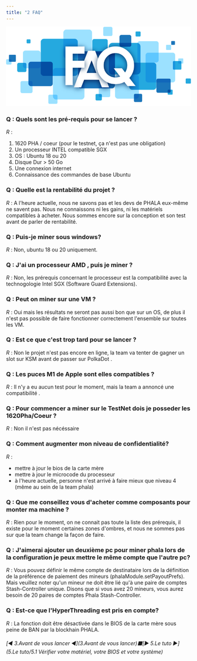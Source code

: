 ```yaml
---
title: "2 FAQ"
---
```

![FAQ_Logo](uploads/7229e749271ca7c3752f7f0b04ec36b9/FAQ_Logo.png)

### **Q** : Quels sont les pré-requis pour se lancer ?

_R_ : 
1. 1620 PHA / coeur (pour le testnet, ça n'est pas une obligation)
2. Un processeur INTEL compatible SGX
3. OS : Ubuntu 18 ou 20
4. Disque Dur > 50 Go 
5. Une connexion internet
6. Connaissance des commandes de base Ubuntu


### **Q** : Quelle est la rentabilité du projet ?

_R_ : A l'heure actuelle, nous ne savons pas et les devs de PHALA eux-même ne savent pas. Nous ne connaissons ni les gains, ni les matériels compatibles à acheter. Nous sommes encore sur la conception et son test avant de parler de rentabilité.

### **Q** : Puis-je miner sous windows?

_R_ : Non, ubuntu 18 ou 20 uniquement.

### **Q** : J'ai un processeur AMD , puis je miner ?

_R_ : Non, les prérequis concernant le processeur est la compatibilité avec la technogologie Intel SGX 
    (Software Guard Extensions).

### **Q** : Peut on miner sur une VM ?

_R_ : Oui mais les résultats ne seront pas aussi bon que sur un OS, de plus il n'est pas possible de faire 
    fonctionner correctement l'ensemble sur toutes les VM. 

### **Q** : Est ce que c'est trop tard pour se lancer ?

_R_ : Non le projet n'est pas encore en ligne, la team va tenter de gagner un slot sur KSM avant de passer 
    sur PolkaDot .

### **Q** : Les puces M1 de Apple sont elles compatibles ?

_R_ : Il n'y a eu aucun test pour le moment, mais la team a annoncé une compatibilité .

### **Q** : Pour commencer a miner sur le TestNet dois je posseder les 1620Pha/Coeur ?

_R_ : Non il n'est pas nécéssaire

### **Q** : Comment augmenter mon niveau de confidentialité?
_R_ : 
- mettre à jour le bios de la carte mère
- mettre à jour le microcode du processeur
- à l'heure actuelle, personne n'est arrivé à faire mieux que niveau 4 (même au sein de la team phala)

### **Q** : Que me conseillez vous d'acheter comme composants pour monter ma machine ?

_R_ : Rien pour le moment, on ne connait pas toute la liste des prérequis, il existe pour le moment 
    certaines zones d'ombres, et nous ne sommes pas sur que la team change la façon de faire.

 ### **Q** : J'aimerai ajouter un deuxième pc pour miner phala lors de la configuration je peux mettre le même compte que l'autre pc?

_R_ : Vous pouvez définir le même compte de destinataire lors de la définition de la préférence de paiement des mineurs (phalaModule.setPayoutPrefs). Mais veuillez noter qu'un mineur ne doit être lié qu'à une paire de comptes Stash-Controller unique. Disons que si vous avez 20 mineurs, vous aurez besoin de 20 paires de comptes Phala Stash-Controller.

### **Q** : Est-ce que l'HyperThreading est pris en compte?

_R_ : La fonction doit être désactivée dans le BIOS de la carte mère sous peine de BAN par la blockhain PHALA.

###### [:arrow_backward: 3\.Avant de vous lancer :arrow_backward:](3\.Avant de vous lancer):black_large_square:[:arrow_forward: 5\.Le tuto :arrow_forward:](5\.Le tuto/5\.1 Vérifier votre matériel, votre BIOS et votre système)
